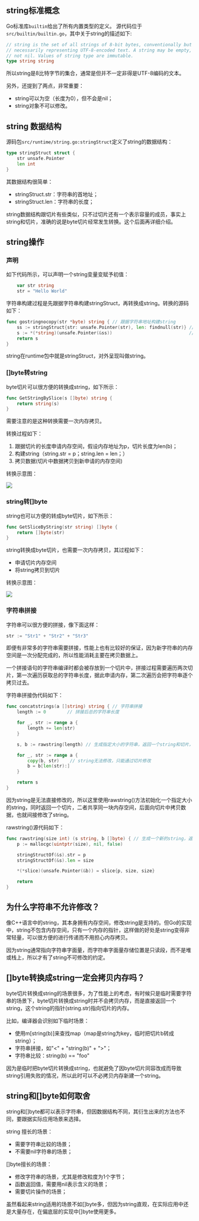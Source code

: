 ## string标准概念
Go标准库`builtin`给出了所有内置类型的定义。
源代码位于`src/builtin/builtin.go`，其中关于string的描述如下:
```go
// string is the set of all strings of 8-bit bytes, conventionally but not
// necessarily representing UTF-8-encoded text. A string may be empty, but
// not nil. Values of string type are immutable.
type string string
```
所以string是8比特字节的集合，通常是但并不一定非得是UTF-8编码的文本。

另外，还提到了两点，非常重要：
* string可以为空（长度为0），但不会是nil；
* string对象不可以修改。

## string 数据结构
源码包`src/runtime/string.go:stringStruct`定义了string的数据结构：
```go
type stringStruct struct {
	str unsafe.Pointer
	len int
}
```
其数据结构很简单：
* stringStruct.str：字符串的首地址；
* stringStruct.len：字符串的长度；

string数据结构跟切片有些类似，只不过切片还有一个表示容量的成员，事实上string和切片，准确的说是byte切片经常发生转换。这个后面再详细介绍。

## string操作

### 声明
如下代码所示，可以声明一个string变量变赋予初值：
```go
    var str string
    str = "Hello World"
```

字符串构建过程是先跟据字符串构建stringStruct，再转换成string。转换的源码如下：
```go
func gostringnocopy(str *byte) string { // 跟据字符串地址构建string
	ss := stringStruct{str: unsafe.Pointer(str), len: findnull(str)} // 先构造stringStruct
	s := *(*string)(unsafe.Pointer(&ss))                             // 再将stringStruct转换成string
	return s
}
```
string在runtime包中就是stringStruct，对外呈现叫做string。

### []byte转string
byte切片可以很方便的转换成string，如下所示：
```go
func GetStringBySlice(s []byte) string {
    return string(s)
}
```
需要注意的是这种转换需要一次内存拷贝。

转换过程如下：
1. 跟据切片的长度申请内存空间，假设内存地址为p，切片长度为len(b)；
2. 构建string（string.str = p；string.len = len；）
3. 拷贝数据(切片中数据拷贝到新申请的内存空间)

转换示意图：

![](images/string-01-slice2string.png)

### string转[]byte
string也可以方便的转成byte切片，如下所示：
```go
func GetSliceByString(str string) []byte {
    return []byte(str)
}
```

string转换成byte切片，也需要一次内存拷贝，其过程如下：
* 申请切片内存空间
* 将string拷贝到切片

转换示意图：

![](images/string-02-string2slice.png)

### 字符串拼接
字符串可以很方便的拼接，像下面这样：
```go
str := "Str1" + "Str2" + "Str3"
```

即便有非常多的字符串需要拼接，性能上也有比较好的保证，因为新字符串的内存空间是一次分配完成的，所以性能消耗主要在拷贝数据上。

一个拼接语句的字符串编译时都会被存放到一个切片中，拼接过程需要遍历两次切片，第一次遍历获取总的字符串长度，据此申请内存，第二次遍历会把字符串逐个拷贝过去。

字符串拼接伪代码如下：
```go
func concatstrings(a []string) string { // 字符串拼接
    length := 0        // 拼接后总的字符串长度

    for _, str := range a {
        length += len(str)
    }

    s, b := rawstring(length) // 生成指定大小的字符串，返回一个string和切片，二者共享内存空间

    for _, str := range a {
        copy(b, str)    // string无法修改，只能通过切片修改
        b = b[len(str):]
    }

    return s
}
```
因为string是无法直接修改的，所以这里使用rawstring()方法初始化一个指定大小的string，同时返回一个切片，二者共享同一块内存空间，后面向切片中拷贝数据，也就间接修改了string。

rawstring()源代码如下：
```go
func rawstring(size int) (s string, b []byte) { // 生成一个新的string，返回的string和切片共享相同的空间
	p := mallocgc(uintptr(size), nil, false)

	stringStructOf(&s).str = p
	stringStructOf(&s).len = size

	*(*slice)(unsafe.Pointer(&b)) = slice{p, size, size}

	return
}
```

## 为什么字符串不允许修改？
像C++语言中的string，其本身拥有内存空间，修改string是支持的。但Go的实现中，string不包含内存空间，只有一个内存的指针，这样做的好处是string变得非常轻量，可以很方便的进行传递而不用担心内存拷贝。

因为string通常指向字符串字面量，而字符串字面量存储位置是只读段，而不是堆或栈上，所以才有了string不可修改的约定。

## []byte转换成string一定会拷贝内存吗？
byte切片转换成string的场景很多，为了性能上的考虑，有时候只是临时需要字符串的场景下，byte切片转换成string时并不会拷贝内存，而是直接返回一个string，这个string的指针(string.str)指向切片的内存。

比如，编译器会识别如下临时场景：
* 使用m[string(b)]来查找map（map是string为key，临时把切片b转成string）；
* 字符串拼接，如"<" + "string(b)" + ">"；
* 字符串比较：string(b) == "foo"

因为是临时把byte切片转换成string，也就避免了因byte切片同容改成而导致string引用失败的情况，所以此时可以不必拷贝内存新建一个string。

## string和[]byte如何取舍
string和[]byte都可以表示字符串，但因数据结构不同，其衍生出来的方法也不同，要跟据实际应用场景来选择。

string 擅长的场景：
* 需要字符串比较的场景；
* 不需要nil字符串的场景；

[]byte擅长的场景：
* 修改字符串的场景，尤其是修改粒度为1个字节；
* 函数返回值，需要用nil表示含义的场景；
* 需要切片操作的场景；

虽然看起来string适用的场景不如[]byte多，但因为string直观，在实际应用中还是大量存在，在偏底层的实现中[]byte使用更多。
